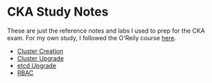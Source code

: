 # CKA Study Notes

These are just the reference notes and labs I used to prep for the CKA exam. For my own study, I followed the O'Reily course [here](https://learning.oreilly.com/library/view/certified-kubernetes-administrator/9781098107215/cover.html).

- [Cluster Creation](CLUSTERCREATION.md)
- [Cluster Upgrade](CLUSTERUPGRADE.md)
- [etcd Upgrade](ETCDUPGRADE.md)
- [RBAC](RBAC.md)
